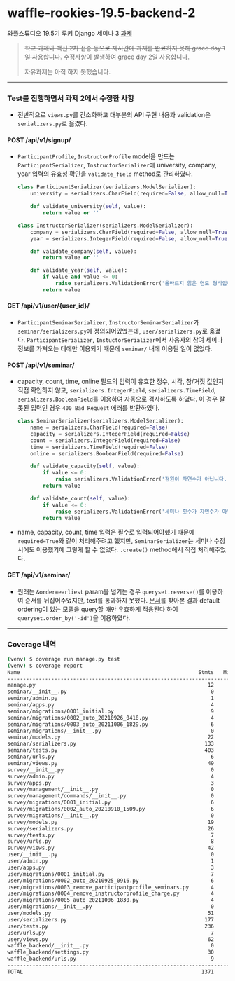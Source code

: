 # waffle-rookies-19.5-backend-2

와플스튜디오 19.5기 루키 Django 세미나 3 [과제](https://github.com/wafflestudio/19.5-rookies/tree/master/django/seminar3/assignment3)

> ~~학교 과제와 백신 2차 접종 등으로 제시간에 과제를 완료하지 못해 grace day 1일 사용합니다.~~
> 수정사항이 발생하여 grace day 2일 사용합니다.
> 
> 
> 자유과제는 아직 하지 못했습니다.

---
### Test를 진행하면서 과제 2에서 수정한 사항

* 전반적으로 `views.py`를 간소화하고 대부분의 API 구현 내용과 validation은 `serializers.py`로 옮겼다. 

#### POST /api/v1/signup/
* `ParticipantProfile`, `InstructorProfile` model을 만드는 `ParticipantSerializer`, `InstructorSerializer`에 university, company, year 입력의 유효성 확인을 `validate_field` method로 관리하였다.
    ```python
    class ParticipantSerializer(serializers.ModelSerializer):
        university = serializers.CharField(required=False, allow_null=True)
    
        def validate_university(self, value):
            return value or ''
    
    class InstructorSerializer(serializers.ModelSerializer):
        company = serializers.CharField(required=False, allow_null=True)
        year = serializers.IntegerField(required=False, allow_null=True)
    
        def validate_company(self, value):
            return value or ''
    
        def validate_year(self, value):
            if value and value <= 0:
                raise serializers.ValidationError('올바르지 않은 연도 형식입니다.')
            return value
    ```

#### GET /api/v1/user/{user_id}/
* `ParticipantSeminarSerializer`, `InstructorSeminarSerializer`가 `seminar/serializers.py`에 정의되어있었는데, `user/serializers.py`로 옮겼다. `ParticipantSerializer`, `InstuctorSerializer`에서 사용자의 참여 세미나 정보를 가져오는 데에만 이용되기 때문에 `seminar/` 내에 이용될 일이 없었다.

#### POST /api/v1/seminar/
* capacity, count, time, online 필드의 입력이 유효한 정수, 시각, 참/거짓 값인지 직접 확인하지 않고, `serializers.IntegerField`, `serializers.TimeField`, `serializers.BooleanField`를 이용하여 자동으로 검사하도록 하였다. 이 경우 잘못된 입력인 경우 `400 Bad Request` 에러를 반환하였다.
    ```python
    class SeminarSerializer(serializers.ModelSerializer):
        name = serializers.CharField(required=False)
        capacity = serializers.IntegerField(required=False)
        count = serializers.IntegerField(required=False)
        time = serializers.TimeField(required=False)
        online = serializers.BooleanField(required=False)
    
        def validate_capacity(self, value):
            if value <= 0:
                raise serializers.ValidationError('정원이 자연수가 아닙니다.')
            return value
    
        def validate_count(self, value):
            if value <= 0:
                raise serializers.ValidationError('세미나 횟수가 자연수가 아닙니다.')
            return value
    ```
* name, capacity, count, time 입력은 필수로 입력되어야했기 때문에 `required=True`와 같이 처리해주려고 했지만, `SeminarSerializer`는 세미나 수정 시에도 이용했기에 그렇게 할 수 없었다. `.create()` method에서 직접 처리해주었다.

#### GET /api/v1/seminar/
* 원래는 `&order=earliest` param을 넘기는 경우 `queryset.reverse()`를 이용하여 순서를 뒤집어주었지만, test를 통과하지 못했다. [문서](https://docs.djangoproject.com/en/3.2/ref/models/querysets/#reverse)를 찾아본 결과 default ordering이 있는 모델을 query할 때만 유효하게 적용된다 하여 `queryset.order_by('-id')`을 이용하였다.

---
### Coverage 내역
```zsh
(venv) $ coverage run manage.py test
(venv) $ coverage report
Name                                                         Stmts   Miss  Cover
--------------------------------------------------------------------------------
manage.py                                                       12      2    83%
seminar/__init__.py                                              0      0   100%
seminar/admin.py                                                 1      0   100%
seminar/apps.py                                                  4      0   100%
seminar/migrations/0001_initial.py                               9      0   100%
seminar/migrations/0002_auto_20210926_0418.py                    4      0   100%
seminar/migrations/0003_auto_20211006_1829.py                    6      0   100%
seminar/migrations/__init__.py                                   0      0   100%
seminar/models.py                                               22      0   100%
seminar/serializers.py                                         133      4    97%
seminar/tests.py                                               403      0   100%
seminar/urls.py                                                  6      0   100%
seminar/views.py                                                49      1    98%
survey/__init__.py                                               0      0   100%
survey/admin.py                                                  4      0   100%
survey/apps.py                                                   3      0   100%
survey/management/__init__.py                                    0      0   100%
survey/management/commands/__init__.py                           0      0   100%
survey/migrations/0001_initial.py                                6      0   100%
survey/migrations/0002_auto_20210910_1509.py                     6      0   100%
survey/migrations/__init__.py                                    0      0   100%
survey/models.py                                                19      0   100%
survey/serializers.py                                           26      8    69%
survey/tests.py                                                  7      0   100%
survey/urls.py                                                   8      0   100%
survey/views.py                                                 42     21    50%
user/__init__.py                                                 0      0   100%
user/admin.py                                                    1      0   100%
user/apps.py                                                     3      0   100%
user/migrations/0001_initial.py                                  7      0   100%
user/migrations/0002_auto_20210925_0916.py                       6      0   100%
user/migrations/0003_remove_participantprofile_seminars.py       4      0   100%
user/migrations/0004_remove_instructorprofile_charge.py          4      0   100%
user/migrations/0005_auto_20211006_1830.py                       4      0   100%
user/migrations/__init__.py                                      0      0   100%
user/models.py                                                  51      8    84%
user/serializers.py                                            177     16    91%
user/tests.py                                                  236      0   100%
user/urls.py                                                     7      0   100%
user/views.py                                                   62      2    97%
waffle_backend/__init__.py                                       0      0   100%
waffle_backend/settings.py                                      30      3    90%
waffle_backend/urls.py                                           9      2    78%
--------------------------------------------------------------------------------
TOTAL                                                         1371     67    95%
```